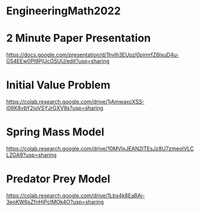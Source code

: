 # EngineeringMath2022

# 2 Minute Paper Presentation
https://docs.google.com/presentation/d/1hylh3EUpzl0pjmrfZ6lxuD4u-G54EEw0Pl9PjUcOSUU/edit?usp=sharing

# Initial Value Problem
https://colab.research.google.com/drive/1jAmwaxcXSS-i06K8vbY2joVSYJrGXV9s?usp=sharing

# Spring Mass Model
https://colab.research.google.com/drive/10MVlxJEAN2lTEsJz8U7zmeolVLCLZGA9?usp=sharing

# Predator Prey Model
https://colab.research.google.com/drive/1Lbs4k8EaBAj-3eoKW6sZfnHjPcIMOk4O?usp=sharing
